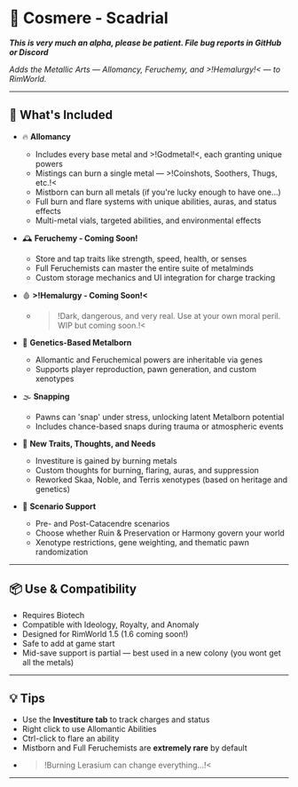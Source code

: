 # 🧪 Cosmere - Scadrial

***This is very much an alpha, please be patient. File bug reports in GitHub or Discord***

*Adds the Metallic Arts — Allomancy, Feruchemy, and >!Hemalurgy!< — to RimWorld.*

---

## 🌌 What's Included

- 🔥 **Allomancy**
    - Includes every base metal and >!Godmetal!<, each granting unique powers
    - Mistings can burn a single metal — >!Coinshots, Soothers, Thugs, etc.!<
    - Mistborn can burn all metals (if you're lucky enough to have one…)
    - Full burn and flare systems with unique abilities, auras, and status effects
    - Multi-metal vials, targeted abilities, and environmental effects

- 🕰️ **Feruchemy - Coming Soon!**
    - Store and tap traits like strength, speed, health, or senses
    - Full Feruchemists can master the entire suite of metalminds
    - Custom storage mechanics and UI integration for charge tracking

- 🩸 **>!Hemalurgy - Coming Soon!<**
    - >!Dark, dangerous, and very real. Use at your own moral peril. WIP but coming soon.!<

- 🧬 **Genetics-Based Metalborn**
    - Allomantic and Feruchemical powers are inheritable via genes
    - Supports player reproduction, pawn generation, and custom xenotypes

- 🌫️ **Snapping**
    - Pawns can 'snap' under stress, unlocking latent Metalborn potential
    - Includes chance-based snaps during trauma or atmospheric events

- 💎 **New Traits, Thoughts, and Needs**
    - Investiture is gained by burning metals
    - Custom thoughts for burning, flaring, auras, and suppression
    - Reworked Skaa, Noble, and Terris xenotypes (based on heritage and genetics)

- 🧪 **Scenario Support**
    - Pre- and Post-Catacendre scenarios
    - Choose whether Ruin & Preservation or Harmony govern your world
    - Xenotype restrictions, gene weighting, and thematic pawn randomization

---

## 📦 Use & Compatibility

- Requires Biotech
- Compatible with Ideology, Royalty, and Anomaly
- Designed for RimWorld 1.5 (1.6 coming soon!)
- Safe to add at game start
- Mid-save support is partial — best used in a new colony (you wont get all the metals)

---

## 💡 Tips

- Use the **Investiture tab** to track charges and status
- Right click to use Allomantic Abilities
- Ctrl-click to flare an ability
- Mistborn and Full Feruchemists are **extremely rare** by default
- >!Burning Lerasium can change everything...!<

---
